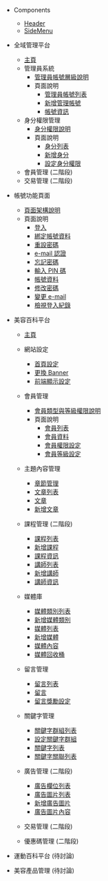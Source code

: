 
* Components
  * [Header](Pages/components/header.md)
  * [SideMenu](Pages/components/sidemenu.md)

* 全域管理平台
  * [主頁](Pages/Center/main.md)
  * 管理員系統
    * [管理員帳號層級說明](Pages/Center/admin/administer-manage.md)
    * 頁面說明
      * [管理員帳號列表](Pages/Center/admin/administer-list.md)
      * [新增管理帳號](Pages/Center/admin/add-administer.md)
      * [帳號資訊](Pages/Center/admin/administer-info.md)
  * 身分權限管理
    * [身分權限說明](Pages/Center/role/role-manage.md)
    * 頁面說明
      * [身分列表](Pages/Center/role/role-list.md)
      * [新增身分](Pages/Center/role/add-role.md)
      * [設定身分權限](Pages/Center/role/set-role.md)
  * 會員管理 (二階段)
    <!-- * [會員列表](Pages/Center/member/member-list.md)
    * [會員資料](Pages/Center/member/member-info.md) -->
  * 交易管理 (二階段)


* 帳號功能頁面
  * [頁面架構說明](Pages/Account/account-page-structure.md)
  * 頁面說明
    * [登入](Pages/Account/login.md)
    * [綁定帳號資料](Pages/Account/bind-account.md)
    * [重設密碼](Pages/Account/reset-password.md)
    * [e-mail 認證](Pages/Account/verity-email.md)
    * [忘記密碼](Pages/Account/forget-password.md)
    * [輸入 PIN 碼](Pages/Account/enter-pin.md)
    * [帳號資料](Pages/Account/account.md)
    * [修改密碼](Pages/Account/change-password.md)
    * [變更 e-mail](Pages/Account/change-email.md)
    * [檢視登入紀錄](Pages/Account/login-history.md)


* 美容百科平台
  * [主頁](Pages/Beauty/main.md)

  * 網站設定
    * [首頁設定](Pages/Beauty/web-setting/Home-setting.md)
    * [更換 Banner](Pages/Beauty/web-setting/banner-setting.md)
    * [前端顯示設定](Pages/Beauty/web-setting/display-setting.md)

  * 會員管理
    * [會員類型與等級權限說明](Pages/Beauty/member/member-cat.md)
    * 頁面說明
      * [會員列表](Pages/Beauty/member/member-list.md)
      * [會員資料](Pages/Beauty/member/member-info.md)
      * [會員權限設定](Pages/Beauty/member/member-authority.md)
      * [會員等級設定](Pages/Beauty/member/member-level.md)

  * 主題內容管理
    * [章節管理](Pages/Beauty/content/chapter.md)
    * [文章列表](Pages/Beauty/content/article-list.md)
    * [文章](Pages/Beauty/content/article.md)
    * [新增文章](Pages/Beauty/content/add-article.md)

  * 課程管理 (二階段)
    * [課程列表](Pages/Beauty/course/course-list.md)
    * [新增課程](Pages/Beauty/course/add-course.md)
    * [課程資訊](Pages/Beauty/course/course-info.md)
    * [講師列表](Pages/Beauty/course/mentor-list.md)
    * [新增講師](Pages/Beauty/course/add-mentor.md)
    * [講師資訊](Pages/Beauty/course/mentor-info.md)

  * 媒體庫
    * [媒體類別列表](Pages/Beauty/media/mediafolder-list.md)
    * [新增媒體類別](Pages/Beauty/media/add-mediafolder.md)
    * [媒體列表](Pages/Beauty/media/media-list.md)
    * [新增媒體](Pages/Beauty/media/add-media.md)
    * [媒體內容](Pages/Beauty/media/media-info.md)
    * [媒體回收桶](Pages/Beauty/media/media-trash.md)

  * 留言管理
    * [留言列表](Pages/Beauty/comment/comment-list.md)
    * [留言](Pages/Beauty/comment/comment.md)
    * [留言獎勵設定](Pages/Beauty/comment/comment-award.md)

  * 關鍵字管理
    * [關鍵字群組列表](Pages/Beauty/keyword/keyword-group-list.md)
    * [設定關鍵字群組](Pages/Beauty/keyword/set-keyword-group.md)
    * [關鍵字列表](Pages/Beauty/keyword/keyword-list.md)
    * [關鍵字關聯列表](Pages/Beauty/keyword/keyword-related-list.md)

  * 廣告管理 (二階段)
    * [廣告欄位列表](Pages/Beauty/advertisement/ad-position-list.md)
    * [廣告圖片列表](Pages/Beauty/advertisement/ad-list.md)
    * [新增廣告圖片](Pages/Beauty/advertisement/add-ad.md)
    * [廣告圖片內容](Pages/Beauty/advertisement/ad-info.md)

  * 交易管理 (二階段)

  * 優惠碼管理 (二階段)


* 運動百科平台 (待討論)


* 美容產品管理 (待討論)